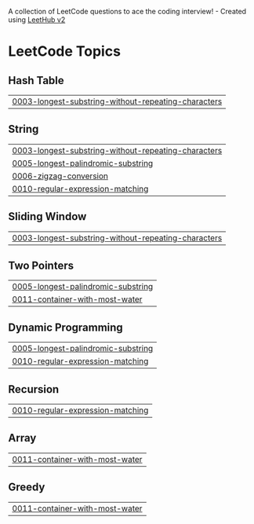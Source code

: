 A collection of LeetCode questions to ace the coding interview! - Created using [LeetHub v2](https://github.com/arunbhardwaj/LeetHub-2.0)
<!---LeetCode Topics Start-->
# LeetCode Topics
## Hash Table
|  |
| ------- |
| [0003-longest-substring-without-repeating-characters](https://github.com/Tabaxi3000/CalebLeetCode/tree/master/0003-longest-substring-without-repeating-characters) |
## String
|  |
| ------- |
| [0003-longest-substring-without-repeating-characters](https://github.com/Tabaxi3000/CalebLeetCode/tree/master/0003-longest-substring-without-repeating-characters) |
| [0005-longest-palindromic-substring](https://github.com/Tabaxi3000/CalebLeetCode/tree/master/0005-longest-palindromic-substring) |
| [0006-zigzag-conversion](https://github.com/Tabaxi3000/CalebLeetCode/tree/master/0006-zigzag-conversion) |
| [0010-regular-expression-matching](https://github.com/Tabaxi3000/CalebLeetCode/tree/master/0010-regular-expression-matching) |
## Sliding Window
|  |
| ------- |
| [0003-longest-substring-without-repeating-characters](https://github.com/Tabaxi3000/CalebLeetCode/tree/master/0003-longest-substring-without-repeating-characters) |
## Two Pointers
|  |
| ------- |
| [0005-longest-palindromic-substring](https://github.com/Tabaxi3000/CalebLeetCode/tree/master/0005-longest-palindromic-substring) |
| [0011-container-with-most-water](https://github.com/Tabaxi3000/CalebLeetCode/tree/master/0011-container-with-most-water) |
## Dynamic Programming
|  |
| ------- |
| [0005-longest-palindromic-substring](https://github.com/Tabaxi3000/CalebLeetCode/tree/master/0005-longest-palindromic-substring) |
| [0010-regular-expression-matching](https://github.com/Tabaxi3000/CalebLeetCode/tree/master/0010-regular-expression-matching) |
## Recursion
|  |
| ------- |
| [0010-regular-expression-matching](https://github.com/Tabaxi3000/CalebLeetCode/tree/master/0010-regular-expression-matching) |
## Array
|  |
| ------- |
| [0011-container-with-most-water](https://github.com/Tabaxi3000/CalebLeetCode/tree/master/0011-container-with-most-water) |
## Greedy
|  |
| ------- |
| [0011-container-with-most-water](https://github.com/Tabaxi3000/CalebLeetCode/tree/master/0011-container-with-most-water) |
<!---LeetCode Topics End-->
